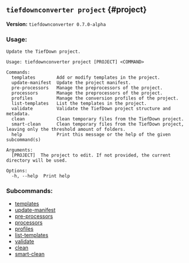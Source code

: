 ## `tiefdownconverter project` {#project}

**Version:** `tiefdownconverter 0.7.0-alpha`

### Usage:
```
Update the TiefDown project.

Usage: tiefdownconverter project [PROJECT] <COMMAND>

Commands:
  templates        Add or modify templates in the project.
  update-manifest  Update the project manifest.
  pre-processors   Manage the preprocessors of the project.
  processors       Manage the preprocessors of the project.
  profiles         Manage the conversion profiles of the project.
  list-templates   List the templates in the project.
  validate         Validate the TiefDown project structure and metadata.
  clean            Clean temporary files from the TiefDown project.
  smart-clean      Clean temporary files from the TiefDown project, leaving only the threshold amount of folders.
  help             Print this message or the help of the given subcommand(s)

Arguments:
  [PROJECT]  The project to edit. If not provided, the current directory will be used.

Options:
  -h, --help  Print help
```

### Subcommands:
- [templates](#projecttemplates)
- [update-manifest](#projectupdate-manifest)
- [pre-processors](#projectpre-processors)
- [processors](#projectprocessors)
- [profiles](#projectprofiles)
- [list-templates](#projectlist-templates)
- [validate](#projectvalidate)
- [clean](#projectclean)
- [smart-clean](#projectsmart-clean)

